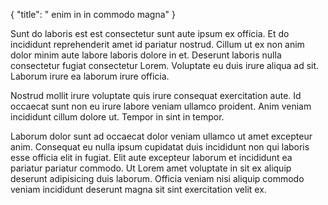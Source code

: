 {
  "title": " enim in in commodo magna"
}

Sunt do laboris est est consectetur sunt aute ipsum ex officia. Et do incididunt reprehenderit amet id pariatur nostrud. Cillum ut ex non anim dolor minim aute labore laboris dolore in et. Deserunt laboris nulla consectetur fugiat consectetur Lorem. Voluptate eu duis irure aliqua ad sit. Laborum irure ea laborum irure officia.

Nostrud mollit irure voluptate quis irure consequat exercitation aute. Id occaecat sunt non eu irure labore veniam ullamco proident. Anim veniam incididunt cillum dolore ut. Tempor in sint in tempor.

Laborum dolor sunt ad occaecat dolor veniam ullamco ut amet excepteur anim. Consequat eu nulla ipsum cupidatat duis incididunt non qui laboris esse officia elit in fugiat. Elit aute excepteur laborum et incididunt ea pariatur pariatur commodo. Ut Lorem amet voluptate in sit ex aliquip deserunt adipisicing duis laborum. Officia veniam nisi aliquip commodo veniam incididunt deserunt magna sit sint exercitation velit ex.